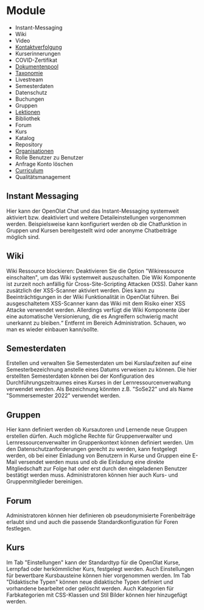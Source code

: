 # Module

  * Instant-Messaging
  * Wiki
  * Video
  * [Kontaktverfolgung](Modules_Contact_Tracing.de.md)
  * Kurserinnerungen
  * COVID-Zertifikat
  * [Dokumentenpool](Modules_Document_pool.de.md)
  * [Taxonomie](Modules_Taxonomy.de.md)
  * Livestream
  * Semesterdaten
  * Datenschutz
  * Buchungen
  * Gruppen
  * [Lektionen](Lecture_and_roll_call_management.de.md)
  * Bibliothek
  * Forum
  * Kurs
  * Katalog
  * Repository
  * [Organisationen](Modules_Organisations.de.md)
  * Rolle Benutzer zu Benutzer
  * Anfrage Konto löschen
  * [Curriculum](Modules_Curriculum.de.md)
  * Qualitätsmanagement

## Instant Messaging

Hier kann der OpenOlat Chat und das Instant-Messaging systemweit aktiviert
bzw. deaktiviert und weitere Detaileinstellungen vorgenommen werden.
Beispielsweise kann konfiguriert werden ob die Chatfunktion in Gruppen und
Kursen bereitgestellt wird oder anonyme Chatbeiträge möglich sind.

##  Wiki

Wiki Ressource blockieren: Deaktivieren Sie die Option "Wikiressource
einschalten", um das Wiki systemweit auszuschalten. Die Wiki Komponente ist
zurzeit noch anfällig für Cross-Site-Scripting Attacken (XSS). Daher kann
zusätzlich der XSS-Scanner aktiviert werden. Dies kann zu Beeinträchtigungen
in der Wiki Funktionalität in OpenOlat führen. Bei ausgeschaltetem XSS-Scanner
kann das Wiki mit dem Risiko einer XSS Attacke verwendet werden. Allerdings
verfügt die Wiki Komponente über eine automatische Versionierung, die es
Angreifern schwierig macht unerkannt zu bleiben.“ Entfernt im Bereich
Administration. Schauen, wo man es wieder einbauen kann/sollte.

## Semesterdaten

Erstellen und verwalten Sie Semesterdaten um bei Kurslaufzeiten auf eine
Semesterbezeichnung anstelle eines Datums verweisen zu können. Die hier
erstellten Semesterdaten können bei der Konfiguration des
Durchführungszeitraumes eines Kurses in der Lernressourcenverwaltung verwendet
werden. Als Bezeichnung könnten z.B. "SoSe22" und als Name "Sommersemester
2022" verwendet werden.

## Gruppen

Hier kann definiert werden ob Kursautoren und Lernende neue Gruppen erstellen
dürfen. Auch mögliche Rechte für Gruppenverwalter und Lernressourcenverwalter
im Gruppenkontext können definiert werden. Um den Datenschutzanforderungen
gerecht zu werden, kann festgelegt werden, ob bei einer Einladung von
Benutzern in Kurse und Gruppen eine E-Mail versendet werden muss und ob die
Einladung eine direkte Mitgliedschaft zur Folge hat oder erst durch den
eingeladenen Benutzer bestätigt werden muss. Administratoren können hier auch
Kurs- und Gruppenmitglieder bereinigen.

## Forum

Administratoren können hier definieren ob pseudonymisierte Forenbeiträge
erlaubt sind und auch die passende Standardkonfiguration für Foren festlegen.

## Kurs

Im Tab "Einstellungen" kann der Standardtyp für die OpenOlat Kurse, Lernpfad
oder herkömmlicher Kurs, festgelegt werden. Auch Einstellungen für bewertbare
Kursbausteine können hier vorgenommen werden. Im Tab "Didaktische Typen"
können neue didaktische Typen definiert und vorhandene bearbeitet oder
gelöscht werden. Auch Kategorien für Farbkategorien mit CSS-Klassen und Stil
Bilder können hier hinzugefügt werden.

  

